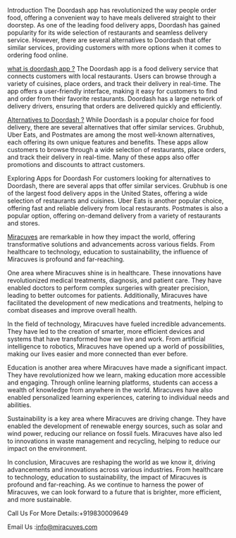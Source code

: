 Introduction
The Doordash app has revolutionized the way people order food, offering a convenient way to have meals delivered straight to their doorstep. As one of the leading food delivery apps, Doordash has gained popularity for its wide selection of restaurants and seamless delivery service. However, there are several alternatives to Doordash that offer similar services, providing customers with more options when it comes to ordering food online.

<a href="https://miracuves.com/product/doordash-clone/">what is doordash app ?</a>
The Doordash app is a food delivery service that connects customers with local restaurants. Users can browse through a variety of cuisines, place orders, and track their delivery in real-time. The app offers a user-friendly interface, making it easy for customers to find and order from their favorite restaurants. Doordash has a large network of delivery drivers, ensuring that orders are delivered quickly and efficiently.

<a href="https://miracuves.com/product/doordash-clone/">Alternatives to Doordash ?</a>
While Doordash is a popular choice for food delivery, there are several alternatives that offer similar services. Grubhub, Uber Eats, and Postmates are among the most well-known alternatives, each offering its own unique features and benefits. These apps allow customers to browse through a wide selection of restaurants, place orders, and track their delivery in real-time. Many of these apps also offer promotions and discounts to attract customers.

Exploring Apps for Doordash
For customers looking for alternatives to Doordash, there are several apps that offer similar services. Grubhub is one of the largest food delivery apps in the United States, offering a wide selection of restaurants and cuisines. Uber Eats is another popular choice, offering fast and reliable delivery from local restaurants. Postmates is also a popular option, offering on-demand delivery from a variety of restaurants and stores.

<a href="https://miracuves.com/service/">Miracuves</a> are remarkable in how they impact the world, offering transformative solutions and advancements across various fields. From healthcare to technology, education to sustainability, the influence of Miracuves is profound and far-reaching.

One area where Miracuves shine is in healthcare. These innovations have revolutionized medical treatments, diagnosis, and patient care. They have enabled doctors to perform complex surgeries with greater precision, leading to better outcomes for patients. Additionally, Miracuves have facilitated the development of new medications and treatments, helping to combat diseases and improve overall health.

In the field of technology, Miracuves have fueled incredible advancements. They have led to the creation of smarter, more efficient devices and systems that have transformed how we live and work. From artificial intelligence to robotics, Miracuves have opened up a world of possibilities, making our lives easier and more connected than ever before.

Education is another area where Miracuves have made a significant impact. They have revolutionized how we learn, making education more accessible and engaging. Through online learning platforms, students can access a wealth of knowledge from anywhere in the world. Miracuves have also enabled personalized learning experiences, catering to individual needs and abilities.

Sustainability is a key area where Miracuves are driving change. They have enabled the development of renewable energy sources, such as solar and wind power, reducing our reliance on fossil fuels. Miracuves have also led to innovations in waste management and recycling, helping to reduce our impact on the environment.

In conclusion, Miracuves are reshaping the world as we know it, driving advancements and innovations across various industries. From healthcare to technology, education to sustainability, the impact of Miracuves is profound and far-reaching. As we continue to harness the power of Miracuves, we can look forward to a future that is brighter, more efficient, and more sustainable.

Call Us For More Details:+919830009649

Email Us :info@miracuves.com

